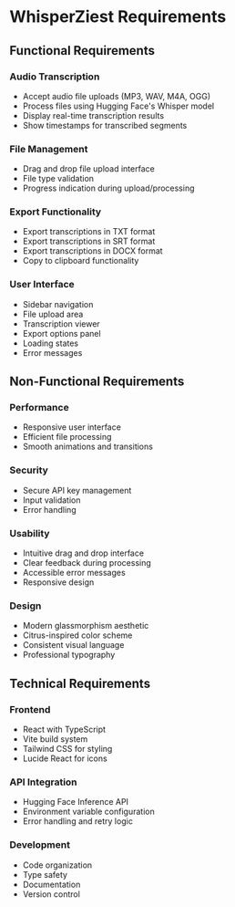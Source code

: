 # WhisperZiest Requirements

## Functional Requirements

### Audio Transcription
- Accept audio file uploads (MP3, WAV, M4A, OGG)
- Process files using Hugging Face's Whisper model
- Display real-time transcription results
- Show timestamps for transcribed segments

### File Management
- Drag and drop file upload interface
- File type validation
- Progress indication during upload/processing

### Export Functionality
- Export transcriptions in TXT format
- Export transcriptions in SRT format
- Export transcriptions in DOCX format
- Copy to clipboard functionality

### User Interface
- Sidebar navigation
- File upload area
- Transcription viewer
- Export options panel
- Loading states
- Error messages

## Non-Functional Requirements

### Performance
- Responsive user interface
- Efficient file processing
- Smooth animations and transitions

### Security
- Secure API key management
- Input validation
- Error handling

### Usability
- Intuitive drag and drop interface
- Clear feedback during processing
- Accessible error messages
- Responsive design

### Design
- Modern glassmorphism aesthetic
- Citrus-inspired color scheme
- Consistent visual language
- Professional typography

## Technical Requirements

### Frontend
- React with TypeScript
- Vite build system
- Tailwind CSS for styling
- Lucide React for icons

### API Integration
- Hugging Face Inference API
- Environment variable configuration
- Error handling and retry logic

### Development
- Code organization
- Type safety
- Documentation
- Version control